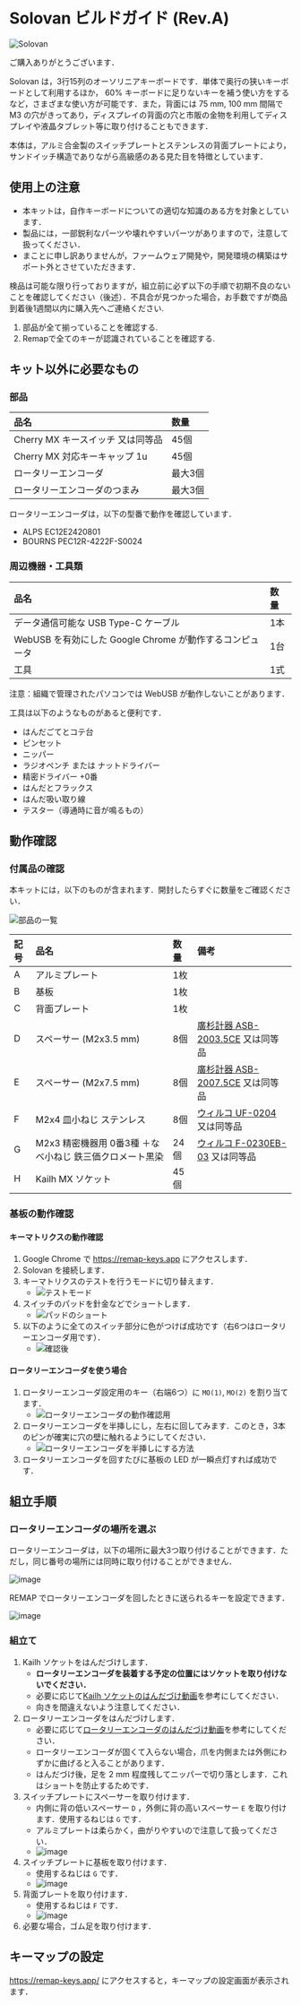 # Solovan ビルドガイド (Rev.A)

![Solovan](./img/solovan.jpeg)

ご購入ありがとうございます．

Solovan は，3行15列のオーソリニアキーボードです．単体で奥行の狭いキーボードとして利用するほか， 60% キーボードに足りないキーを補う使い方をするなど，さまざまな使い方が可能です．また，背面には 75 mm, 100 mm 間隔で M3 の穴がきってあり，ディスプレイの背面の穴と市販の金物を利用してディスプレイや液晶タブレット等に取り付けることもできます．

本体は，アルミ合金製のスイッチプレートとステンレスの背面プレートにより，サンドイッチ構造でありながら高級感のある見た目を特徴としています．

## 使用上の注意

- 本キットは，自作キーボードについての適切な知識のある方を対象としています．
- 製品には，一部鋭利なパーツや壊れやすいパーツがありますので，注意して扱ってください．
- まことに申し訳ありませんが，ファームウェア開発や，開発環境の構築はサポート外とさせていただきます．

検品は可能な限り行っておりますが，組立前に必ず以下の手順で初期不良のないことを確認してください（後述）．不具合が見つかった場合，お手数ですが商品到着後1週間以内に購入先へご連絡ください.

1. 部品が全て揃っていることを確認する.
2. Remapで全てのキーが認識されていることを確認する.

## キット以外に必要なもの

### 部品

|品名|数量|
|:--|:--|
|Cherry MX キースイッチ 又は同等品|45個|
|Cherry MX 対応キーキャップ 1u|45個|
|ロータリーエンコーダ|最大3個|
|ロータリーエンコーダのつまみ|最大3個|

ロータリーエンコーダは，以下の型番で動作を確認しています．
- ALPS EC12E2420801
- BOURNS PEC12R-4222F-S0024

### 周辺機器・工具類

|品名|数量|
|:--|:--|
|データ通信可能な USB Type-C ケーブル|1本|
|WebUSB を有効にした Google Chrome が動作するコンピュータ|1台|
|工具|1式|

注意：組織で管理されたパソコンでは WebUSB が動作しないことがあります．

工具は以下のようなものがあると便利です．

- はんだごてとコテ台
- ピンセット
- ニッパー
- ラジオペンチ または ナットドライバー
- 精密ドライバー +0番
- はんだとフラックス
- はんだ吸い取り線
- テスター（導通時に音が鳴るもの）

## 動作確認

### 付属品の確認

本キットには，以下のものが含まれます．開封したらすぐに数量をご確認ください．

![部品の一覧](./img/step0_list.jpg)

|記号|品名|数量|備考|
|:--|:--|:--|:--|
|A|アルミプレート|1枚||
|B|基板|1枚||
|C|背面プレート|1枚||
|D|スペーサー (M2x3.5 mm)|8個|[廣杉計器 ASB-2003.5CE](https://hirosugi.co.jp/products/B/ASB-CE.html) 又は同等品|
|E|スペーサー (M2x7.5 mm)|8個|[廣杉計器 ASB-2007.5CE](https://hirosugi.co.jp/products/B/ASB-CE.html) 又は同等品|
|F|M2x4 皿小ねじ ステンレス|8個|[ウィルコ UF-0204](https://wilco.jp/products/U/UF.html#page1) 又は同等品|
|G|M2x3 精密機器用 0番3種 ＋なべ小ねじ 鉄三価クロメート黒染|24個|[ウィルコ F-0230EB-03](https://wilco.jp/products/F/F-EB-03.html) 又は同等品|
|H|Kailh MX ソケット|45個||

### 基板の動作確認

#### キーマトリクスの動作確認

1. Google Chrome で https://remap-keys.app にアクセスします．
2. Solovan を接続します．
3. キーマトリクスのテストを行うモードに切り替えます．
    - ![テストモード](./img/test_matrix_mode.png)
4. スイッチのパッドを針金などでショートします．
    - ![パッドのショート](./img/testing_switch_pad.jpg)
5. 以下のように全てのスイッチ部分に色がつけば成功です（右6つはロータリーエンコーダ用です）．
    - ![確認後](./img/matrix_ok.png)

#### ロータリーエンコーダを使う場合

1. ロータリーエンコーダ設定用のキー（右端6つ）に `MO(1)`, `MO(2)` を割り当てます．
    - ![ロータリーエンコーダの動作確認用](./img/rotary_encoder_test_keymap.png)
2. ロータリーエンコーダを半挿しにし，左右に回してみます．このとき，3本のピンが確実に穴の壁に触れるようにしてください．
    - ![ロータリーエンコーダを半挿しにする方法](./img/testing_rotary_encoder.jpg)
3. ロータリーエンコーダを回すたびに基板の LED が一瞬点灯すれば成功です．

## 組立手順

### ロータリーエンコーダの場所を選ぶ

ロータリーエンコーダは，以下の場所に最大3つ取り付けることができます．ただし，同じ番号の場所には同時に取り付けることができません．

![image](./img/rotary_encoder_slots.jpg)

REMAP でロータリーエンコーダを回したときに送られるキーを設定できます．

![image](./img/remap_rotary_encoder_positions.jpg)

### 組立て

1. Kailh ソケットをはんだづけします．
    - **ロータリーエンコーダを装着する予定の位置にはソケットを取り付けないでください．**
    - 必要に応じて[Kailh ソケットのはんだづけ動画](https://youtu.be/Mo56qdbEFzs)を参考にしてください．
    - 向きを間違えないよう注意してください．
2. ロータリーエンコーダをはんだづけします．
    - 必要に応じて[ロータリーエンコーダのはんだづけ動画](https://youtu.be/kJmX0Eaabzc)を参考にしてください．
    - ロータリーエンコーダが固くて入らない場合，爪を内側または外側にわずかに曲げると入ることがあります．
    - はんだづけ後，足を 2 mm 程度残してニッパーで切り落とします．これはショートを防止するためです．
3. スイッチプレートにスペーサーを取り付けます．
    - 内側に背の低いスペーサー `D` ，外側に背の高いスペーサー `E` を取り付けます．使用するねじは `G` です．
    - アルミプレートは柔らかく，曲がりやすいので注意して扱ってください．
    - ![image](./img/step1_studs.jpg)
4. スイッチプレートに基板を取り付けます．
    - 使用するねじは `G` です．
    - ![image](./img/step2_pcb.jpg)
5. 背面プレートを取り付けます．
    - 使用するねじは `F` です．
    - ![image](./img/step3_backplate.jpg)
6. 必要な場合，ゴム足を取り付けます．

## キーマップの設定

https://remap-keys.app/ にアクセスすると，キーマップの設定画面が表示されます．